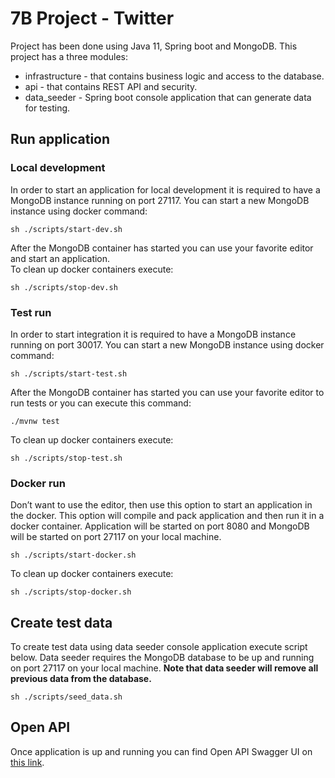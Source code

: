# 7B Project - Twitter

Project has been done using Java 11, Spring boot and MongoDB. 
This project has a three modules:
- infrastructure - that contains business logic and access to the database.
- api - that contains REST API and security.
- data_seeder - Spring boot console application that can generate data for testing.

## Run application

### Local development
In order to start an application for local development it is required to have a MongoDB instance running on port 27117. 
You can start a new MongoDB instance using docker command:

```shell
sh ./scripts/start-dev.sh
```

After the MongoDB container has started you can use your favorite editor and start an application.
<br/>
To clean up docker containers execute:

```shell
sh ./scripts/stop-dev.sh
```

### Test run
In order to start integration it is required to have a MongoDB instance running on port 30017.
You can start a new MongoDB instance using docker command:

```shell
sh ./scripts/start-test.sh
```

After the MongoDB container has started you can use your favorite editor to run tests or you can execute this command:

```shell
./mvnw test
```

To clean up docker containers execute:

```shell
sh ./scripts/stop-test.sh
```

### Docker run
Don’t want to use the editor, then use this option to start an application in the docker.
This option will compile and pack application and then run it in a docker container.
Application will be started on port 8080 and MongoDB will be started on port 27117 on your local machine.

```shell
sh ./scripts/start-docker.sh
```
To clean up docker containers execute:

```shell
sh ./scripts/stop-docker.sh
```

## Create test data
To create test data using data seeder console application execute script below. 
Data seeder requires the MongoDB database to be up and running on port 27117 on your local machine.
**Note that data seeder will remove all previous data from the database.**

```shell
sh ./scripts/seed_data.sh
```

## Open API

Once application is up and running you can find Open API Swagger UI on [this link](http://localhost:8080/swagger-ui.html).
